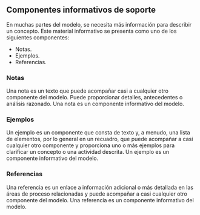 ## Componentes informativos de soporte

En muchas partes del modelo, se necesita más información para describir un concepto. Este material informativo se presenta como uno de
los siguientes componentes:

- Notas.
- Ejemplos.
- Referencias.

### Notas

Una nota es un texto que puede acompañar casi a cualquier otro componente del modelo. Puede proporcionar detalles, antecedentes o análisis razonado. Una nota es un componente informativo del
modelo.

### Ejemplos

Un ejemplo es un componente que consta de texto y, a menudo, una lista de elementos, por lo general en un recuadro, que puede acompañar a casi cualquier otro componente y proporciona uno o más ejemplos
para clarificar un concepto o una actividad descrita. Un ejemplo es un componente informativo del modelo.

### Referencias

Una referencia es un enlace a información adicional o más detallada en las áreas de proceso relacionadas y puede acompañar a casi cualquier otro componente del modelo. Una referencia es un componente informativo del modelo.